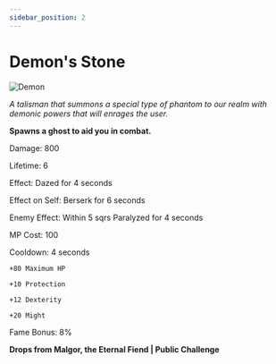```yaml
---
sidebar_position: 2
---
```


# Demon's Stone

![Demon](https://vwiki.valorserver.com/api/item/picture/demon's%20stone)

<i>A talisman that summons a special type of phantom to our realm with demonic powers that will enrages the user.</i>

**Spawns a ghost to aid you in combat.**

Damage: 800

Lifetime: 6

Effect: Dazed for 4 seconds

Effect on Self: Berserk for 6 seconds

Enemy Effect: Within 5 sqrs Paralyzed for 4 seconds

MP Cost: 100

Cooldown: 4 seconds

    +80 Maximum HP
    
    +10 Protection
    
    +12 Dexterity
    
    +20 Might

Fame Bonus: 8%

**Drops from Malgor, the Eternal Fiend | Public Challenge**
